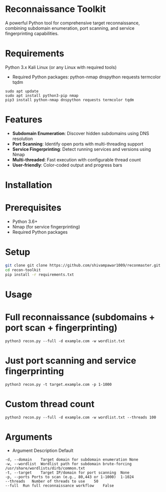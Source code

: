 # Reconnaissance Toolkit

A powerful Python tool for comprehensive target reconnaissance, combining subdomain enumeration, port scanning, and service fingerprinting capabilities.

# Requirements
Python 3.x
Kali Linux (or any Linux with required tools)

- Required Python packages:
python-nmap
dnspython
requests
termcolor
tqdm

```
sudo apt update
sudo apt install python3-pip nmap
pip3 install python-nmap dnspython requests termcolor tqdm
```

# Features

- **Subdomain Enumeration**: Discover hidden subdomains using DNS resolution
- **Port Scanning**: Identify open ports with multi-threading support
- **Service Fingerprinting**: Detect running services and versions using Nmap
- **Multi-threaded**: Fast execution with configurable thread count
- **User-friendly**: Color-coded output and progress bars

# Installation

# Prerequisites
- Python 3.6+
- Nmap (for service fingerprinting)
- Required Python packages

# Setup
```bash
git clone git clone https://github.com/shivampawar1009/reconmaster.git
cd recon-toolkit
pip install -r requirements.txt
```

# Usage


# Full reconnaissance (subdomains + port scan + fingerprinting)
```python3 recon.py --full -d example.com -w wordlist.txt```

# Just port scanning and service fingerprinting
```python3 recon.py -t target.example.com -p 1-1000```

# Custom thread count
```python3 recon.py --full -d example.com -w wordlist.txt --threads 100```


# Arguments
- Argument	Description	Default
```
-d, --domain	Target domain for subdomain enumeration	None
-w, --wordlist	Wordlist path for subdomain brute-forcing	/usr/share/wordlists/dirb/common.txt
-t, --target	Target IP/domain for port scanning	None
-p, --ports	Ports to scan (e.g., 80,443 or 1-1000)	1-1024
--threads	Number of threads to use	50
--full	Run full reconnaissance workflow	False
```
